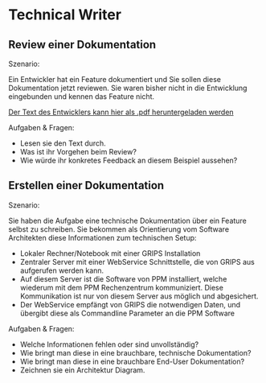# Technical Writer

## Review einer Dokumentation

Szenario:

Ein Entwickler hat ein Feature dokumentiert und Sie sollen diese Dokumentation jetzt reviewen. Sie waren bisher nicht in die Entwicklung eingebunden und kennen das Feature  nicht.

[Der Text des Entwicklers kann hier als .pdf heruntergeladen werden](https://github.com/RECOMGmbH/InterviewAufgaben/raw/main/TechnicalWriter/AnwendungGDB.pdf)

Aufgaben & Fragen:

- Lesen sie den Text durch.
- Was ist ihr Vorgehen beim Review?
- Wie würde ihr konkretes Feedback an diesem Beispiel aussehen?

## Erstellen einer Dokumentation

Szenario:

Sie haben die Aufgabe eine technische Dokumentation über ein Feature selbst zu schreiben. Sie bekommen als Orientierung vom Software Architekten diese Informationen zum technischen Setup:

- Lokaler Rechner/Notebook mit einer GRIPS Installation
- Zentraler Server mit einer WebService Schnittstelle, die von GRIPS aus aufgerufen werden kann.
- Auf diesem Server ist die Software von PPM installiert, welche wiederum mit dem PPM Rechenzentrum kommuniziert. Diese Kommunikation ist nur von diesem Server aus möglich und abgesichert.
- Der WebService empfängt von GRIPS die notwendigen Daten, und übergibt diese als Commandline Parameter an die PPM Software

Aufgaben & Fragen:

- Welche Informationen fehlen oder sind unvollständig?
- Wie bringt man diese in eine brauchbare, technische Dokumentation?
- Wie bringt man diese in eine brauchbare End-User Dokumentation?
- Zeichnen sie ein Architektur Diagram.
